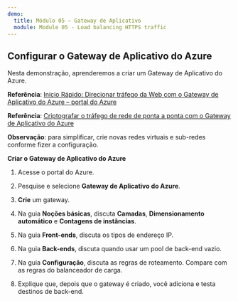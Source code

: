 ```yaml
---
demo:
  title: Módulo 05 – Gateway de Aplicativo
  module: Module 05 - Load balancing HTTPS traffic
---
```

## Configurar o Gateway de Aplicativo do Azure

Nesta demonstração, aprenderemos a criar um Gateway de Aplicativo do Azure. 

**Referência**: [Início Rápido: Direcionar tráfego da Web com o Gateway de Aplicativo do Azure – portal do Azure](https://learn.microsoft.com/azure/application-gateway/quick-create-portal)

**Referência**: [Criptografar o tráfego de rede de ponta a ponta com o Gateway de Aplicativo do Azure](https://github.com/MicrosoftDocs/mslearn-end-to-end-encryption-with-app-gateway)

**Observação**: para simplificar, crie novas redes virtuais e sub-redes conforme fizer a configuração. 

**Criar o Gateway de Aplicativo do Azure**

1. Acesse o portal do Azure.

1. Pesquise e selecione **Gateway de Aplicativo do Azure**.

1. **Crie** um gateway.

1. Na guia **Noções básicas**, discuta **Camadas**, **Dimensionamento automático** e **Contagens de instâncias**.

1. Na guia **Front-ends**, discuta os tipos de endereço IP.

1. Na guia **Back-ends**, discuta quando usar um pool de back-end vazio.

1. Na guia **Configuração**, discuta as regras de roteamento. Compare com as regras do balanceador de carga.

1. Explique que, depois que o gateway é criado, você adiciona e testa destinos de back-end. 

